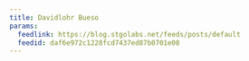 ```yaml
---
title: Davidlohr Bueso
params:
  feedlink: https://blog.stgolabs.net/feeds/posts/default
  feedid: daf6e972c1228fcd7437ed87b0701e08
---
```

